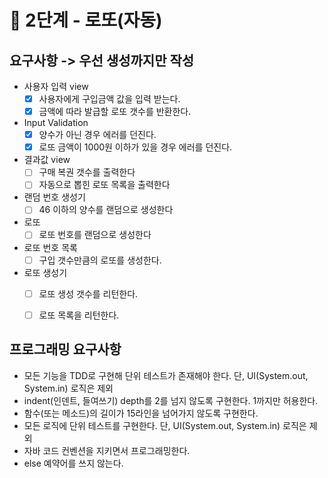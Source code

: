 # 🚀 2단계 - 로또(자동)

## 요구사항 -> 우선 생성까지만 작성

* 사용자 입력 view
    * [x] 사용자에게 구입금액 값을 입력 받는다.
    * [x] 금액에 따라 발급할 로또 갯수를 반환한다.

* Input Validation
    * [x] 양수가 아닌 경우 에러를 던진다.
    * [x] 로또 금액이 1000원 이하가 있을 경우 에러를 던진다.

* 결과값 view
    * [ ] 구매 복권 갯수를 출력한다
    * [ ] 자동으로 뽑힌 로또 목록을 출력한다

* 랜덤 번호 생성기
    * [ ] 46 이하의 양수를 랜덤으로 생성한다

* 로또
    * [ ] 로또 번호를 랜덤으로 생성한다

* 로또 번호 목록
    * [ ] 구입 갯수만큼의 로또를 생성한다.

* 로또 생성기
    * [ ] 로또 생성 갯수를 리턴한다.
    * [ ] 로또 목록을 리턴한다.


## 프로그래밍 요구사항
* 모든 기능을 TDD로 구현해 단위 테스트가 존재해야 한다. 단, UI(System.out, System.in) 로직은 제외
* indent(인덴트, 들여쓰기) depth를 2를 넘지 않도록 구현한다. 1까지만 허용한다.
* 함수(또는 메소드)의 길이가 15라인을 넘어가지 않도록 구현한다.
* 모든 로직에 단위 테스트를 구현한다. 단, UI(System.out, System.in) 로직은 제외
* 자바 코드 컨벤션을 지키면서 프로그래밍한다.
* else 예약어를 쓰지 않는다.

